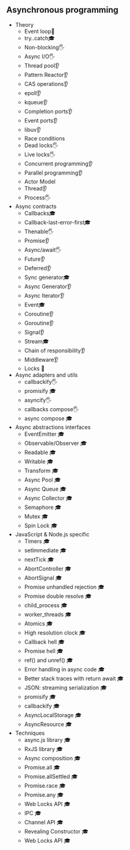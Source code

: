 ## Asynchronous programming

- Theory
  - Event loop🙋
  - try..catch🎓
  - Non-blocking🖐️
  - Async I/O🖐️
  - Thread pool👂
  - Pattern Reactor👂
  - CAS operations👂
  - epoll👂
  - kqueue👂
  - Completion ports👂
  - Event ports👂
  - libuv👂
  - Race conditions
  - Dead locks🖐️
  - Live locks🖐️
  - Concurrent programming👂
  - Parallel programming👂
  - Actor Model
  - Thread👂
  - Process🖐️
- Async contracts
  - Callbacks🎓
  - Callback-last-error-first🎓
  - Thenable🖐️
  - Promise👂
  - Async/await🖐️
  - Future👂
  - Deferred👂
  - Sync generator🎓
  - Async Generator👂
  - Async Iterator👂
  - Event🎓
  - Coroutine👂
  - Goroutine👂
  - Signal👂
  - Stream🎓
  - Chain of responsibility👂
  - Middleware👂
  - Locks 🙋
- Async adapters and utils
  - callbackify🖐️
  - promisify 🎓
  - asyncify🖐️
  - callbacks compose🖐️
  - async compose 🎓
- Async abstractions interfaces
  - EventEmitter 🎓
  - Observable/Observer 🎓
  - Readable 🎓
  - Writable 🎓
  - Transform 🎓
  - Async Pool 🎓
  - Async Queue 🎓
  - Async Collector 🎓
  - Semaphore 🎓
  - Mutex 🎓
  - Spin Lock 🎓
- JavaScript & Node.js specific
  - Timers 🎓
  - setImmediate 🎓
  - nextTick 🎓 
  - AbortController 🎓
  - AbortSignal 🎓
  - Promise unhandled rejection 🎓
  - Promise double resolve 🎓
  - child_process 🎓
  - worker_threads 🎓
  - Atomics 🎓
  - High resolution clock 🎓
  - Callback hell 🎓
  - Promise hell 🎓
  - ref() and unref() 🎓
  - Error handling in async code 🎓
  - Better stack traces with return await 🎓
  - JSON: streaming serialization 🎓
  - promisify 🎓
  - callbackify 🎓
  - AsyncLocalStorage 🎓
  - AsyncResource 🎓
- Techniques
  - async.js library 🎓
  - RxJS library 🎓
  - Async composition 🎓
  - Promise.all 🎓
  - Promise.allSettled 🎓
  - Promise.race 🎓
  - Promise.any 🎓
  - Web Locks API 🎓
  - IPC 🎓
  - Channel API 🎓
  - Revealing Constructor 🎓
  - Web Locks API 🎓
